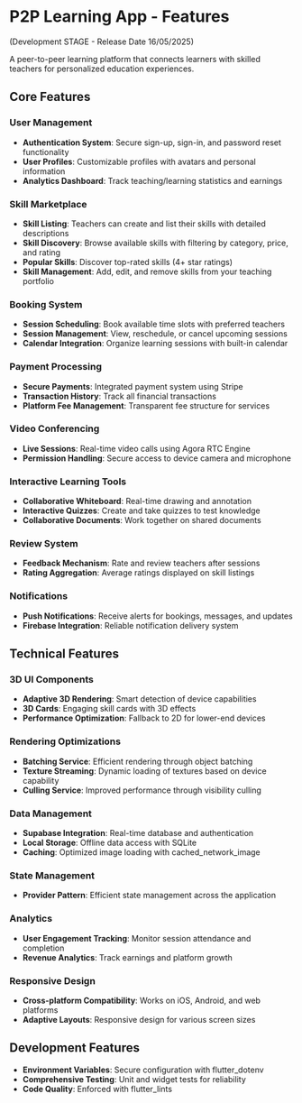 


          
# P2P Learning App - Features

(Development STAGE - Release Date 16/05/2025)

A peer-to-peer learning platform that connects learners with skilled teachers for personalized education experiences.

## Core Features

### User Management
- **Authentication System**: Secure sign-up, sign-in, and password reset functionality
- **User Profiles**: Customizable profiles with avatars and personal information
- **Analytics Dashboard**: Track teaching/learning statistics and earnings

### Skill Marketplace
- **Skill Listing**: Teachers can create and list their skills with detailed descriptions
- **Skill Discovery**: Browse available skills with filtering by category, price, and rating
- **Popular Skills**: Discover top-rated skills (4+ star ratings)
- **Skill Management**: Add, edit, and remove skills from your teaching portfolio

### Booking System
- **Session Scheduling**: Book available time slots with preferred teachers
- **Session Management**: View, reschedule, or cancel upcoming sessions
- **Calendar Integration**: Organize learning sessions with built-in calendar

### Payment Processing
- **Secure Payments**: Integrated payment system using Stripe
- **Transaction History**: Track all financial transactions
- **Platform Fee Management**: Transparent fee structure for services

### Video Conferencing
- **Live Sessions**: Real-time video calls using Agora RTC Engine
- **Permission Handling**: Secure access to device camera and microphone

### Interactive Learning Tools
- **Collaborative Whiteboard**: Real-time drawing and annotation
- **Interactive Quizzes**: Create and take quizzes to test knowledge
- **Collaborative Documents**: Work together on shared documents

### Review System
- **Feedback Mechanism**: Rate and review teachers after sessions
- **Rating Aggregation**: Average ratings displayed on skill listings

### Notifications
- **Push Notifications**: Receive alerts for bookings, messages, and updates
- **Firebase Integration**: Reliable notification delivery system

## Technical Features

### 3D UI Components
- **Adaptive 3D Rendering**: Smart detection of device capabilities
- **3D Cards**: Engaging skill cards with 3D effects
- **Performance Optimization**: Fallback to 2D for lower-end devices

### Rendering Optimizations
- **Batching Service**: Efficient rendering through object batching
- **Texture Streaming**: Dynamic loading of textures based on device capability
- **Culling Service**: Improved performance through visibility culling

### Data Management
- **Supabase Integration**: Real-time database and authentication
- **Local Storage**: Offline data access with SQLite
- **Caching**: Optimized image loading with cached_network_image

### State Management
- **Provider Pattern**: Efficient state management across the application

### Analytics
- **User Engagement Tracking**: Monitor session attendance and completion
- **Revenue Analytics**: Track earnings and platform growth

### Responsive Design
- **Cross-platform Compatibility**: Works on iOS, Android, and web platforms
- **Adaptive Layouts**: Responsive design for various screen sizes

## Development Features
- **Environment Variables**: Secure configuration with flutter_dotenv
- **Comprehensive Testing**: Unit and widget tests for reliability
- **Code Quality**: Enforced with flutter_lints

        

